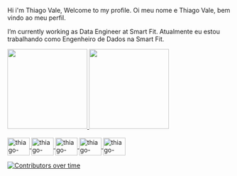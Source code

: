 Hi i'm Thiago Vale, Welcome to my profile.
Oi meu nome e Thiago Vale, bem vindo ao meu perfil.

I’m currently working as Data Engineer at Smart Fit.
Atualmente eu estou trabalhando como Engenheiro de Dados na Smart Fit.

<div>
  <a href="https://github.com/thiago-vale">
  <img height="180em" src="https://github-readme-stats.vercel.app/api?username=thiago-vale&show_icons=true&theme=highcontrast&include_all_commits=true&count_private=true"/>
  <img height="180em" src="https://github-readme-stats.vercel.app/api/top-langs/?username=thiago-vale&layout=compact&langs_count=7&theme=highcontrast"/>
</div>
  

<div style="display: inline_block"><br>
  <img align="center" alt="thiago-vale" height="40" width="50" src="https://cdn.jsdelivr.net/gh/devicons/devicon/icons/jupyter/jupyter-original-wordmark.svg">
  <img align="center" alt="thiago-vale" height="40" width="50" src="https://cdn.jsdelivr.net/gh/devicons/devicon/icons/mysql/mysql-original.svg">
  <img align="center" alt="thiago-vale" height="40" width="50" src="https://cdn.jsdelivr.net/gh/devicons/devicon/icons/postgresql/postgresql-original.svg">
  <img align="center" alt="thiago-vale" height="40" width="50" src="https://cdn.jsdelivr.net/gh/devicons/devicon/icons/python/python-original.svg">
  <img align="center" alt="thiago-vale" height="40" width="50" src="https://cdn.jsdelivr.net/gh/devicons/devicon/icons/vscode/vscode-original.svg">  
</div>


[![Contributors over time](https://contributor-graph-api.apiseven.com/contributors-svg?chart=contributorOverTime&repo=Naereen/badges)](https://www.apiseven.com/en/contributor-graph?chart=contributorOverTime&repo=Naereen/badges)
